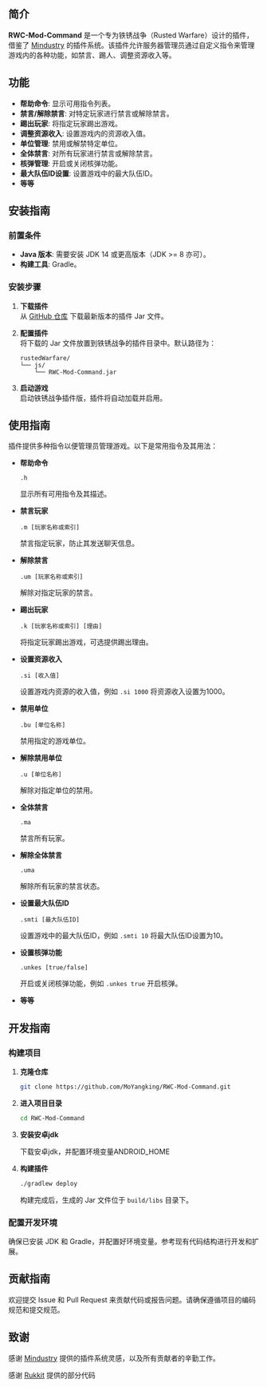 ## 简介

**RWC-Mod-Command** 是一个专为铁锈战争（Rusted Warfare）设计的插件，借鉴了 [Mindustry](https://github.com/Anuken/Mindustry) 的插件系统。该插件允许服务器管理员通过自定义指令来管理游戏内的各种功能，如禁言、踢人、调整资源收入等。

## 功能

- **帮助命令**: 显示可用指令列表。
- **禁言/解除禁言**: 对特定玩家进行禁言或解除禁言。
- **踢出玩家**: 将指定玩家踢出游戏。
- **调整资源收入**: 设置游戏内的资源收入值。
- **单位管理**: 禁用或解禁特定单位。
- **全体禁言**: 对所有玩家进行禁言或解除禁言。
- **核弹管理**: 开启或关闭核弹功能。
- **最大队伍ID设置**: 设置游戏中的最大队伍ID。
- **等等**

## 安装指南

### 前置条件

- **Java 版本**: 需要安装 JDK 14 或更高版本（JDK >= 8 亦可）。
- **构建工具**: Gradle。

### 安装步骤

1. **下载插件**  
   从 [GitHub 仓库](https://github.com/your-repo/RWC-Mod-Command) 下载最新版本的插件 Jar 文件。

2. **配置插件**  
   将下载的 Jar 文件放置到铁锈战争的插件目录中。默认路径为：

   ```
   rustedWarfare/
   └── js/
       └── RWC-Mod-Command.jar
   ```

3. **启动游戏**  
   启动铁锈战争插件版，插件将自动加载并启用。

## 使用指南

插件提供多种指令以便管理员管理游戏。以下是常用指令及其用法：

- **帮助命令**

  ```
  .h
  ```

  显示所有可用指令及其描述。

- **禁言玩家**

  ```
  .m [玩家名称或索引]
  ```

  禁言指定玩家，防止其发送聊天信息。

- **解除禁言**

  ```
  .um [玩家名称或索引]
  ```

  解除对指定玩家的禁言。

- **踢出玩家**

  ```
  .k [玩家名称或索引] [理由]
  ```

  将指定玩家踢出游戏，可选提供踢出理由。

- **设置资源收入**

  ```
  .si [收入值]
  ```

  设置游戏内资源的收入值，例如 `.si 1000` 将资源收入设置为1000。

- **禁用单位**

  ```
  .bu [单位名称]
  ```

  禁用指定的游戏单位。

- **解除禁用单位**

  ```
  .u [单位名称]
  ```

  解除对指定单位的禁用。

- **全体禁言**

  ```
  .ma
  ```

  禁言所有玩家。

- **解除全体禁言**

  ```
  .uma
  ```

  解除所有玩家的禁言状态。

- **设置最大队伍ID**

  ```
  .smti [最大队伍ID]
  ```

  设置游戏中的最大队伍ID，例如 `.smti 10` 将最大队伍ID设置为10。

- **设置核弹功能**

  ```
  .unkes [true/false]
  ```

  开启或关闭核弹功能，例如 `.unkes true` 开启核弹。

- **等等**

## 开发指南

### 构建项目

1. **克隆仓库**

   ```bash
   git clone https://github.com/MoYangking/RWC-Mod-Command.git
   ```

2. **进入项目目录**

   ```bash
   cd RWC-Mod-Command
   ```

3. **安装安卓jdk**

   下载安卓jdk，并配置环境变量ANDROID_HOME

4. **构建插件**

   ```bash
   ./gradlew deploy
   ```

   构建完成后，生成的 Jar 文件位于 `build/libs` 目录下。

### 配置开发环境

确保已安装 JDK 和 Gradle，并配置好环境变量。参考现有代码结构进行开发和扩展。

## 贡献指南

欢迎提交 Issue 和 Pull Request 来贡献代码或报告问题。请确保遵循项目的编码规范和提交规范。

## 致谢

感谢 [Mindustry](https://github.com/Anuken/Mindustry) 提供的插件系统灵感，以及所有贡献者的辛勤工作。

感谢 [Rukkit](https://github.com/RukkitDev/Rukkit) 提供的部分代码
